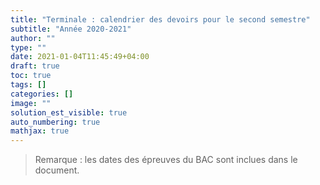 ```yaml
---
title: "Terminale : calendrier des devoirs pour le second semestre"
subtitle: "Année 2020-2021"
author: ""
type: ""
date: 2021-01-04T11:45:49+04:00
draft: true
toc: true
tags: []
categories: []
image: ""
solution_est_visible: true
auto_numbering: true
mathjax: true
---
```


> Remarque : les dates des épreuves du BAC sont inclues dans le document.

<img src="/pdf/DS-Terminales-2eme-semestre-2020-2021.png" alt="" width="" />
